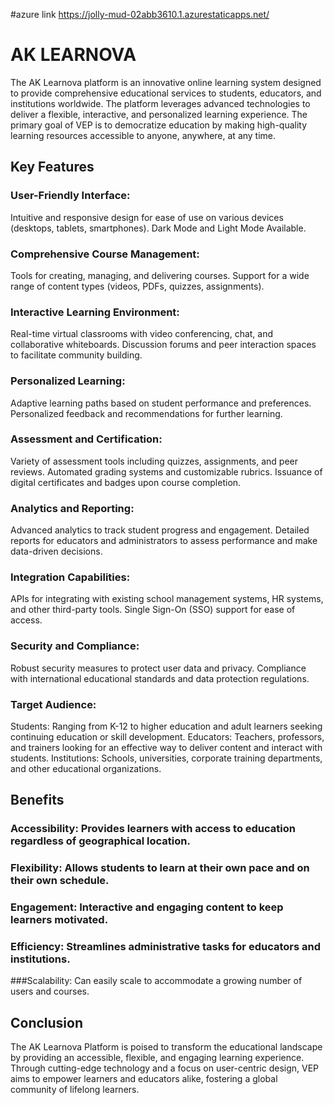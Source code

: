 #azure link https://jolly-mud-02abb3610.1.azurestaticapps.net/

# AK LEARNOVA
The AK Learnova platform is an innovative online learning system designed to provide comprehensive educational services to students, educators, and institutions worldwide. The platform leverages advanced technologies to deliver a flexible, interactive, and personalized learning experience. The primary goal of VEP is to democratize education by making high-quality learning resources accessible to anyone, anywhere, at any time.

## Key Features
### User-Friendly Interface:

Intuitive and responsive design for ease of use on various devices (desktops, tablets, smartphones).
Dark Mode and Light Mode Available.

### Comprehensive Course Management:

Tools for creating, managing, and delivering courses.
Support for a wide range of content types (videos, PDFs, quizzes, assignments).

### Interactive Learning Environment:

Real-time virtual classrooms with video conferencing, chat, and collaborative whiteboards.
Discussion forums and peer interaction spaces to facilitate community building.

### Personalized Learning:

Adaptive learning paths based on student performance and preferences.
Personalized feedback and recommendations for further learning.

### Assessment and Certification:

Variety of assessment tools including quizzes, assignments, and peer reviews.
Automated grading systems and customizable rubrics.
Issuance of digital certificates and badges upon course completion.

### Analytics and Reporting:

Advanced analytics to track student progress and engagement.
Detailed reports for educators and administrators to assess performance and make data-driven decisions.

### Integration Capabilities:

APIs for integrating with existing school management systems, HR systems, and other third-party tools.
Single Sign-On (SSO) support for ease of access.

### Security and Compliance:

Robust security measures to protect user data and privacy.
Compliance with international educational standards and data protection regulations.

### Target Audience:

Students: Ranging from K-12 to higher education and adult learners seeking continuing education or skill development.
Educators: Teachers, professors, and trainers looking for an effective way to deliver content and interact with students.
Institutions: Schools, universities, corporate training departments, and other educational organizations.

## Benefits

### Accessibility: Provides learners with access to education regardless of geographical location.
### Flexibility: Allows students to learn at their own pace and on their own schedule.
### Engagement: Interactive and engaging content to keep learners motivated.
### Efficiency: Streamlines administrative tasks for educators and institutions.
###Scalability: Can easily scale to accommodate a growing number of users and courses.

## Conclusion
The AK Learnova Platform is poised to transform the educational landscape by providing an accessible, flexible, and engaging learning experience. Through cutting-edge technology and a focus on user-centric design, VEP aims to empower learners and educators alike, fostering a global community of lifelong learners.

